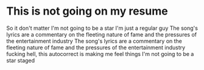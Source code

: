 # This is not going on my resume
So it don't matter
I'm not going to be a star
I'm just a regular guy
The song's lyrics are a commentary on the fleeting nature of fame and the pressures of the entertainment industry
The song's lyrics are a commentary on the fleeting nature of fame and the pressures of the entertainment industry
fucking hell, this autocorrect is making me feel things
I'm not going to be a star
staged
